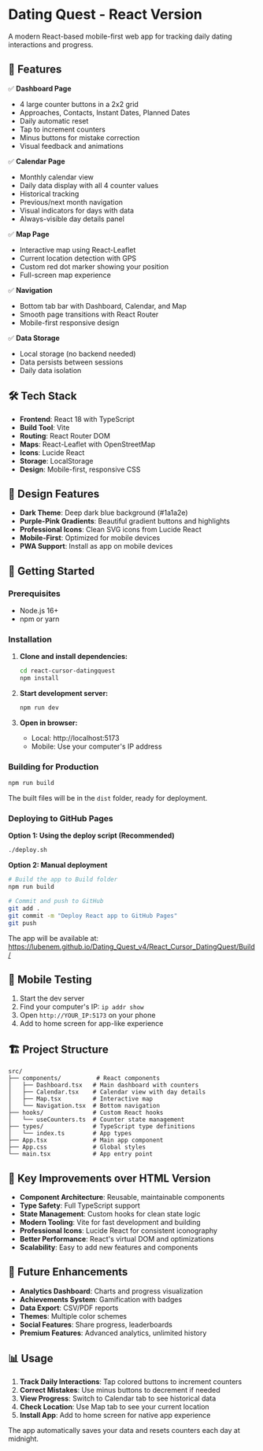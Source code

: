 # Dating Quest - React Version

A modern React-based mobile-first web app for tracking daily dating interactions and progress.

## 🚀 Features

✅ **Dashboard Page**
- 4 large counter buttons in a 2x2 grid
- Approaches, Contacts, Instant Dates, Planned Dates
- Daily automatic reset
- Tap to increment counters
- Minus buttons for mistake correction
- Visual feedback and animations

✅ **Calendar Page**
- Monthly calendar view
- Daily data display with all 4 counter values
- Historical tracking
- Previous/next month navigation
- Visual indicators for days with data
- Always-visible day details panel

✅ **Map Page**
- Interactive map using React-Leaflet
- Current location detection with GPS
- Custom red dot marker showing your position
- Full-screen map experience

✅ **Navigation**
- Bottom tab bar with Dashboard, Calendar, and Map
- Smooth page transitions with React Router
- Mobile-first responsive design

✅ **Data Storage**
- Local storage (no backend needed)
- Data persists between sessions
- Daily data isolation

## 🛠️ Tech Stack

- **Frontend**: React 18 with TypeScript
- **Build Tool**: Vite
- **Routing**: React Router DOM
- **Maps**: React-Leaflet with OpenStreetMap
- **Icons**: Lucide React
- **Storage**: LocalStorage
- **Design**: Mobile-first, responsive CSS

## 🎨 Design Features

- **Dark Theme**: Deep dark blue background (#1a1a2e)
- **Purple-Pink Gradients**: Beautiful gradient buttons and highlights
- **Professional Icons**: Clean SVG icons from Lucide React
- **Mobile-First**: Optimized for mobile devices
- **PWA Support**: Install as app on mobile devices

## 🚀 Getting Started

### Prerequisites
- Node.js 16+ 
- npm or yarn

### Installation

1. **Clone and install dependencies:**
   ```bash
   cd react-cursor-datingquest
   npm install
   ```

2. **Start development server:**
   ```bash
   npm run dev
   ```

3. **Open in browser:**
   - Local: http://localhost:5173
   - Mobile: Use your computer's IP address

### Building for Production

```bash
npm run build
```

The built files will be in the `dist` folder, ready for deployment.

### Deploying to GitHub Pages

**Option 1: Using the deploy script (Recommended)**
```bash
./deploy.sh
```

**Option 2: Manual deployment**
```bash
# Build the app to Build folder
npm run build

# Commit and push to GitHub
git add .
git commit -m "Deploy React app to GitHub Pages"
git push
```

The app will be available at: https://lubenem.github.io/Dating_Quest_v4/React_Cursor_DatingQuest/Build/

## 📱 Mobile Testing

1. Start the dev server
2. Find your computer's IP: `ip addr show`
3. Open `http://YOUR_IP:5173` on your phone
4. Add to home screen for app-like experience

## 🏗️ Project Structure

```
src/
├── components/          # React components
│   ├── Dashboard.tsx   # Main dashboard with counters
│   ├── Calendar.tsx    # Calendar view with day details
│   ├── Map.tsx         # Interactive map
│   └── Navigation.tsx  # Bottom navigation
├── hooks/              # Custom React hooks
│   └── useCounters.ts  # Counter state management
├── types/              # TypeScript type definitions
│   └── index.ts        # App types
├── App.tsx             # Main app component
├── App.css             # Global styles
└── main.tsx            # App entry point
```

## 🎯 Key Improvements over HTML Version

- **Component Architecture**: Reusable, maintainable components
- **Type Safety**: Full TypeScript support
- **State Management**: Custom hooks for clean state logic
- **Modern Tooling**: Vite for fast development and building
- **Professional Icons**: Lucide React for consistent iconography
- **Better Performance**: React's virtual DOM and optimizations
- **Scalability**: Easy to add new features and components

## 🔮 Future Enhancements

- **Analytics Dashboard**: Charts and progress visualization
- **Achievements System**: Gamification with badges
- **Data Export**: CSV/PDF reports
- **Themes**: Multiple color schemes
- **Social Features**: Share progress, leaderboards
- **Premium Features**: Advanced analytics, unlimited history

## 📊 Usage

1. **Track Daily Interactions**: Tap colored buttons to increment counters
2. **Correct Mistakes**: Use minus buttons to decrement if needed
3. **View Progress**: Switch to Calendar tab to see historical data
4. **Check Location**: Use Map tab to see your current location
5. **Install App**: Add to home screen for native app experience

The app automatically saves your data and resets counters each day at midnight.